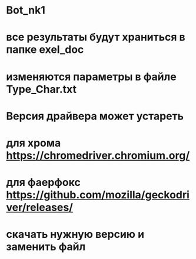 # Bot_nk1
# все результаты будут храниться в папке exel_doc
# изменяются параметры в файле Type_Char.txt
#
# Версия драйвера может устареть
# для хрома https://chromedriver.chromium.org/
# для фаерфокс https://github.com/mozilla/geckodriver/releases/
# 
# скачать нужную версию и заменить файл
#
#
#

